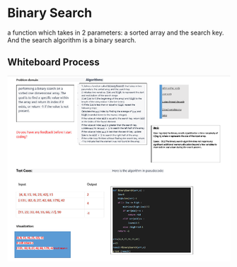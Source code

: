 # Binary Search

a function which takes in 2 parameters: a sorted array and the search key. And the search algorithm is a binary search.

## Whiteboard Process

![Whiteboard](./Whiteboard.png)